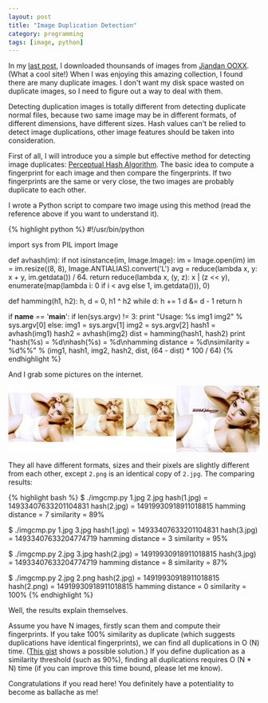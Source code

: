 ```yaml
---
layout: post
title: "Image Duplication Detection"
category: programming
tags: [image, python]
---
```


In my [last post](/2013/04/event-based-html-parsing.html), I downloaded
thounsands of images from [Jiandan OOXX](http://jandan.net/ooxx). (What a cool
site!) When I was enjoying this amazing collection, I found there are many
duplicate images. I don't want my disk space wasted on duplicate images, so I
need to figure out a way to deal with them.

Detecting duplication images is totally different from detecting duplicate
normal files, because two same image may be in different formats, of different
dimensions, have different sizes. Hash values can't be relied to detect image
duplications, other image features should be taken into consideration.

First of all, I will introduce you a simple but effective method for detecting
image duplicates: [Perceptual Hash
Algorithm](http://www.ruanyifeng.com/blog/2011/07/principle_of_similar_image_search.html).
The basic idea to compute a fingerprint for each image and then compare the
fingerprints. If two fingerprints are the same or very close, the two images are
probably duplicate to each other.

I wrote a Python script to compare two image using this method (read the
reference above if you want to understand it).

{% highlight python %}
#!/usr/bin/python

import sys
from PIL import Image

def avhash(im):
    if not isinstance(im, Image.Image):
        im = Image.open(im)
    im = im.resize((8, 8), Image.ANTIALIAS).convert('L')
    avg = reduce(lambda x, y: x + y, im.getdata()) / 64.
    return reduce(lambda x, (y, z): x | (z << y),
                  enumerate(map(lambda i: 0 if i < avg else 1, im.getdata())),
                  0)

def hamming(h1, h2):
    h, d = 0, h1 ^ h2
    while d:
        h += 1
        d &= d - 1
    return h

if __name__ == '__main__':
    if len(sys.argv) != 3:
        print "Usage: %s img1 img2" % sys.argv[0]
    else:
        img1 = sys.argv[1]
        img2 = sys.argv[2]
        hash1 = avhash(img1)
        hash2 = avhash(img2)
        dist = hamming(hash1, hash2)
        print "hash(%s) = %d\nhash(%s) = %d\nhamming distance = %d\nsimilarity = %d%%" % (img1, hash1, img2, hash2, dist, (64 - dist) * 100 / 64)
{% endhighlight %}

And I grab some pictures on the internet.

![](/image/image-dupe-samples.png)

They all have different formats, sizes and their pixels are slightly different
from each other, except `2.png` is an identical copy of `2.jpg`. The comparing
results:

{% highlight bash %}
$ ./imgcmp.py 1.jpg 2.jpg
hash(1.jpg) = 14933407633201104831
hash(2.jpg) = 14919930918911018815
hamming distance = 7
similarity = 89%

$ ./imgcmp.py 1.jpg 3.jpg
hash(1.jpg) = 14933407633201104831
hash(3.jpg) = 14933407633204774719
hamming distance = 3
similarity = 95%

$ ./imgcmp.py 2.jpg 3.jpg
hash(2.jpg) = 14919930918911018815
hash(3.jpg) = 14933407633204774719
hamming distance = 8
similarity = 87%

$ ./imgcmp.py 2.jpg 2.png
hash(2.jpg) = 14919930918911018815
hash(2.png) = 14919930918911018815
hamming distance = 0
similarity = 100%
{% endhighlight %}

Well, the results explain themselves.

Assume you have N images, firstly scan them and compute their fingerprints. If
you take 100% similarity as duplicate (which suggests duplications have
identical fingerprints), we can find all duplications in O (N) time. ([This
gist](https://gist.github.com/hzqtc/5431955) shows a possible solution.) If you
define duplication as a similarity threshold (such as 90%), finding all
duplications requires O (N * N) time (if you can improve this time bound, please
let me know).

Congratulations if you read here! You definitely have a potentiality to become
as ballache as me!

<!-- more end -->
